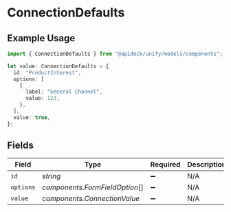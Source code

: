 # ConnectionDefaults

## Example Usage

```typescript
import { ConnectionDefaults } from "@apideck/unify/models/components";

let value: ConnectionDefaults = {
  id: "ProductInterest",
  options: [
    {
      label: "General Channel",
      value: 123,
    },
  ],
  value: true,
};
```

## Fields

| Field                          | Type                           | Required                       | Description                    | Example                        |
| ------------------------------ | ------------------------------ | ------------------------------ | ------------------------------ | ------------------------------ |
| `id`                           | *string*                       | :heavy_minus_sign:             | N/A                            | ProductInterest                |
| `options`                      | *components.FormFieldOption*[] | :heavy_minus_sign:             | N/A                            |                                |
| `value`                        | *components.ConnectionValue*   | :heavy_minus_sign:             | N/A                            |                                |